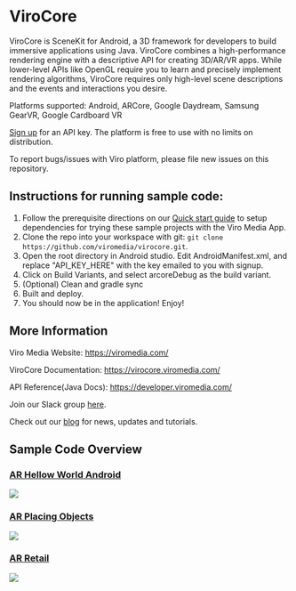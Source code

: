 ViroCore
=====================

ViroCore is SceneKit for Android, a 3D framework for developers to build immersive applications using Java. ViroCore combines a high-performance rendering engine with a descriptive API for creating 3D/AR/VR apps. While lower-level APIs like OpenGL require you to learn and precisely implement rendering algorithms, ViroCore requires only high-level scene descriptions and the events and interactions you desire.

Platforms supported:
Android, ARCore, Google Daydream, Samsung GearVR, Google Cardboard VR

[Sign up](https://viromedia.com/signup) for an API key. The platform is free to use with no limits on distribution.

To report bugs/issues with Viro platform, please file new issues on this repository.

## Instructions for running sample code:

1. Follow the prerequisite directions on our [Quick start guide](https://virocore.viromedia.com/docs/getting-started) to setup dependencies for trying these sample projects with the Viro Media App.
2. Clone the repo into your workspace with git: `git clone https://github.com/viromedia/virocore.git`.
3. Open the root directory in Android studio. Edit AndroidManifest.xml, and replace "API_KEY_HERE" with the key emailed to you with signup.
4. Click on Build Variants, and select arcoreDebug as the build variant.
5. (Optional) Clean and gradle sync
6. Built and deploy.
8. You should now be in the application! Enjoy!

## More Information

Viro Media Website: https://viromedia.com/

ViroCore Documentation: https://virocore.viromedia.com/

API Reference(Java Docs): https://developer.viromedia.com/

Join our Slack group [here](https://join.slack.com/t/virodevelopers/shared_invite/enQtMjk2MzY4ODQ0NDM1LTVjZGEwZjJhNWJiZDVmZWE4MWI3ODg3ZGZhMzcyNWNlZDlhOTZlMDcyOTcwZWRjNDFmMDdkNWFkOTNhMDI2MDE).

Check out our [blog](https://blog.viromedia.com/) for news, updates and tutorials.

## Sample Code Overview

### [AR Hellow World Android](https://github.com/viromedia/virocore/blob/master/ARHelloWorldAndroid/app/src/main/java/com/example/virosample/ViroARHelloWorldActivity.java)

<a href="https://github.com/viromedia/virocore/blob/master/ARHelloWorldAndroid/app/src/main/java/com/example/virosample/ViroARHelloWorldActivity.java">
<img src="https://raw.githubusercontent.com/viromedia/virocore/master/ARHelloWorldAndroid/ViroARHitTestDemoActivity.gif">
</a>

### [AR Placing Objects](https://github.com/viromedia/virocore/blob/master/ARPlacingObjects/app/src/main/java/com/example/virosample/ViroARObjectPlacementActivity.java)

<a href="https://github.com/viromedia/virocore/blob/master/ARPlacingObjects/app/src/main/java/com/example/virosample/ViroARObjectPlacementActivity.java">
<img src="https://raw.githubusercontent.com/viromedia/virocore/master/ARPlacingObjects/ViroARHitTestDemoActivity.gif">
</a>

### [AR Retail](https://github.com/viromedia/virocore/blob/master/ARRetail/app/src/main/java/com/example/virosample/ProductARActivityComplete.java)

<a href="https://github.com/viromedia/virocore/blob/master/ARRetail/app/src/main/java/com/example/virosample/ProductARActivityComplete.java">
<img src="https://raw.githubusercontent.com/viromedia/virocore/master/ARRetail/ARRetailActivity.gif">
</a>
